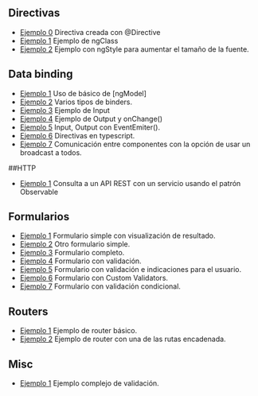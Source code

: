 ## Directivas
- [Ejemplo 0](https://plnkr.co/edit/91jEaD) Directiva creada con @Directive
- [Ejemplo 1](https://plnkr.co/edit/3wR2NJ) Ejemplo de ngClass
- [Ejemplo 2](https://plnkr.co/edit/jqwA9A) Ejemplo con ngStyle para aumentar el tamaño de la fuente.

## Data binding
- [Ejemplo 1](https://plnkr.co/edit/tr2Fug) Uso de básico de [ngModel]
- [Ejemplo 2](https://plnkr.co/edit/enEbly) Varios tipos de binders.
- [Ejemplo 3](https://plnkr.co/edit/boLEnT) Ejemplo de Input
- [Ejemplo 4](https://plnkr.co/edit/NsAaaU) Ejemplo de Output y onChange()
- [Ejemplo 5](https://plnkr.co/edit/nhCPQn) Input, Output con EventEmiter().
- [Ejemplo 6](https://plnkr.co/edit/WlvMGD) Directivas en typescript.
- [Ejemplo 7](https://plnkr.co/edit/nBMHpR) Comunicación entre componentes con la opción de usar un broadcast a todos.

##HTTP
 - [Ejemplo 1](https://plnkr.co/edit/sq0hWh?p=preview) Consulta a un API REST con un servicio usando el patrón Observable

## Formularios
- [Ejemplo 1](https://plnkr.co/edit/zG3YbgZBwSXF79ncxbL4) Formulario simple con visualización de resultado.
- [Ejemplo 2](https://plnkr.co/edit/OCzfuF) Otro formulario simple.
- [Ejemplo 3](https://plnkr.co/edit/QjWJkE) Formulario completo.
- [Ejemplo 4](https://plnkr.co/edit/98qvIA) Formulario con validación.
- [Ejemplo 5](https://plnkr.co/edit/M4s58rLOtfStvr0Xp178) Formulario con validación e indicaciones para el usuario.
- [Ejemplo 6](https://plnkr.co/edit/g4jicN) Formulario con Custom Validators.
- [Ejemplo 7](https://plnkr.co/edit/I74EEa) Formulario con validación condicional.

## Routers
- [Ejemplo 1](https://plnkr.co/edit/5bXClX) Ejemplo de router básico.
- [Ejemplo 2](https://plnkr.co/edit/A5S5Jh) Ejemplo de router con una de las rutas encadenada.

## Misc
- [Ejemplo 1](https://plnkr.co/edit/HlOqWj) Ejemplo complejo de validación.
